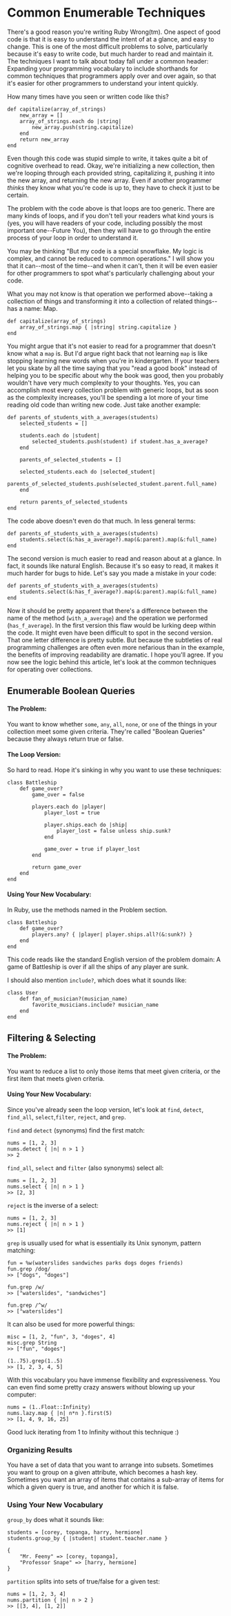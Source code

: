 # Common Enumerable Techniques

There's a good reason you're writing Ruby Wrong(tm). One aspect of good code is that it is easy to understand the intent of at a glance, and easy to change. This is one of the most difficult problems to solve, particularly because it's easy to write code, but much harder to read and maintain it. The techniques I want to talk about today fall under a common header: Expanding your programming vocabulary to include shorthands for common techniques that programmers apply over and over again, so that it's easier for other programmers to understand your intent quickly. 

How many times have you seen or written code like this?

	def capitalize(array_of_strings)
		new_array = []
		array_of_strings.each do |string|
			new_array.push(string.capitalize)
		end
		return new_array
	end
	
Even though this code was stupid simple to write, it takes quite a bit of cognitive overhead to read. Okay, we're initializing a new collection, then we're looping through each provided string, capitalizing it, pushing it into the new array, and returning the new array. Even if another programmer _thinks_ they know what you're code is up to, they have to check it just to be certain.

The problem with the code above is that loops are too generic. There are many kinds of loops, and if you don't tell your readers what kind yours is (yes, you will have readers of your code, including possibly the most important one--Future You), then they will have to go through the entire process of your loop in order to understand it. 

You may be thinking "But my code is a special snowflake. My logic is complex, and cannot be reduced to common operations." I will show you that it can--most of the time--and when it can't, then it will be even easier for other programmers to spot what's particularly challenging about your code. 

What you may not know is that operation we performed above--taking a collection of things and transforming it into a collection of related things--has a name: Map.

	def capitalize(array_of_strings)
		array_of_strings.map { |string| string.capitalize }
	end
	
You might argue that it's not easier to read for a programmer that doesn't know what a `map` is. But I'd argue right back that not learning `map` is like stopping learning new words when you're in kindergarten. If your teachers let you skate by all the time saying that you "read a good book" instead of helping you to be specific about why the book was good, then you probably wouldn't have very much complexity to your thoughts. Yes, you can accomplish most every collection problem with generic loops, but as soon as the complexity increases, you'll be spending a lot more of your time reading old code than writing new code. Just take another example:

	def parents_of_students_with_a_averages(students)
		selected_students = []
		
		students.each do |student|
			selected_students.push(student) if student.has_a_average?
		end
		
		parents_of_selected_students = []
		
		selected_students.each do |selected_student|
			parents_of_selected_students.push(selected_student.parent.full_name)
		end
		
		return parents_of_selected_students
	end
	
The code above doesn't even do that much. In less general terms:

	def parents_of_students_with_a_averages(students)
		students.select(&:has_a_average?).map(&:parent).map(&:full_name)
	end
	
The second version is much easier to read and reason about at a glance. In fact, it sounds like natural English. Because it's so easy to read, it makes it much harder for bugs to hide. Let's say you made a mistake in your code:

	def parents_of_students_with_a_averages(students)
		students.select(&:has_f_average?).map(&:parent).map(&:full_name)
	end
	
Now it should be pretty apparent that there's a difference between the name of the method (`with_a_average`) and the operation we performed (`has_f_average`). In the first version this flaw would be lurking deep within the code. It might even have been difficult to spot in the second version. That one letter difference is pretty subtle. But because the subtleties of real programming challenges are often even more nefarious than in the example, the benefits of improving readability are dramatic. I hope you'll agree. If you now see the logic behind this article, let's look at the common techniques for operating over collections. 

## Enumerable Boolean Queries

#### The Problem:

You want to know whether `some`, `any`, `all`, `none`, or `one` of the things in your collection meet some given criteria. They're called "Boolean Queries" because they always return true or false.

#### The Loop Version:

So hard to read. Hope it's sinking in why you want to use these techniques:

	class Battleship
		def game_over?
			game_over = false
			
			players.each do |player|
				player_lost = true
				
				player.ships.each do |ship|
					player_lost = false unless ship.sunk?
				end
				
				game_over = true if player_lost
			end
			
			return game_over
		end
	end

#### Using Your New Vocabulary: 

In Ruby, use the methods named in the Problem section. 

	class Battleship
		def game_over?
			players.any? { |player| player.ships.all?(&:sunk?) }
		end
	end
	
This code reads like the standard English version of the problem domain: A game of Battleship is over if all the ships of any player are sunk.

I should also mention `include?`, which does what it sounds like:

	class User
		def fan_of_musician?(musician_name)
			favorite_musicians.include? musician_name
		end
	end

## Filtering & Selecting

#### The Problem: 

You want to reduce a list to only those items that meet given criteria, or the first item that meets given criteria.

#### Using Your New Vocabulary:

Since you've already seen the loop version, let's look at `find`, `detect`, `find_all`, `select`,`filter`, `reject`, and `grep`.

`find` and `detect` (synonyms) find the first match:

	nums = [1, 2, 3]
	nums.detect { |n| n > 1 }
	>> 2
	
`find_all`, `select` and `filter` (also synonyms) select all:

	nums = [1, 2, 3]
	nums.select { |n| n > 1 }
	>> [2, 3]
	
`reject` is the inverse of a select:

	nums = [1, 2, 3]
	nums.reject { |n| n > 1 }
	>> [1]
	
`grep` is usually used for what is essentially its Unix synonym, pattern matching:

	fun = %w(waterslides sandwiches parks dogs doges friends)
	fun.grep /dog/
	>> ["dogs", "doges"]
	
	fun.grep /w/
	>> ["waterslides", "sandwiches"]
	
	fun.grep /^w/
	>> ["waterslides"]
	
It can also be used for more powerful things:

	misc = [1, 2, "fun", 3, "doges", 4]
	misc.grep String
	>> ["fun", "doges"]
	
	(1..75).grep(1..5)
	>> [1, 2, 3, 4, 5]
	
With this vocabulary you have immense flexibility and expressiveness. You can even find some pretty crazy answers without blowing up your computer:

	nums = (1..Float::Infinity)
	nums.lazy.map { |n| n*n }.first(5)
	>> [1, 4, 9, 16, 25]
	
Good luck iterating from 1 to Infinity without this technique :)

### Organizing Results

You have a set of data that you want to arrange into subsets. Sometimes you want to group on a given attribute, which becomes a hash key. Sometimes you want an array of items that contains a sub-array of items for which a given query is true, and another for which it is false.

### Using Your New Vocabulary

`group_by` does what it sounds like:

	students = [corey, topanga, harry, hermione]
	students.group_by { |student| student.teacher.name }
	
	{
		"Mr. Feeny" => [corey, topanga],
		"Professor Snape" => [harry, hermione]
	}
	
`partition` splits into sets of true/false for a given test:

	nums = [1, 2, 3, 4]
	nums.partition { |n| n > 2 }
	>> [[3, 4], [1, 2]]

